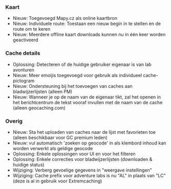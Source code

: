 ### Kaart
- Nieuw: Toegevoegd Mapy.cz als online kaartbron
- Nieuw: Individuele route: Toestaan een nieuw begin in te stellen en de route om te keren
- Nieuw: Meerdere offline kaart downloads kunnen nu in één keer worden geactiveerd

### Cache details
- Oplossing: Detecteren of de huidige gebruiker eigenaar is van lab avonturen
- Nieuw: Meer emoijis toegevoegd voor gebruik als individueel cache-pictogram
- Nieuw: Ondersteuning bij het toevoegen van caches aan bladwijzerlijsten (alleen PM)
- Nieuw: Wanneer je op de naam van de eigenaar tikt, zal het openen in het berichtcentrum de tekst vooraf invullen met de naam van de cache (alleen geocaching.com)

### Overig
- Nieuw: Sta het uploaden van caches naar de lijst met favorieten toe (alleen beschikbaar voor GC premium leden)
- Nieuw: vul automatisch 'zoeken op geocode' in als klembord inhoud kan worden verwerkt als geldige geocode
- Oplossing: Enkele oplossingen voor UI en voor het filteren
- Oplossing: Enkele correcties voor bladwijzerlijsten (downloaden & huidige status)
- Wijziging: Verberg gevoelige gegevens in "weergave instellingen"
- Wijziging: Cache prefix voor adventure labs is nu "AL" in plaats van "LC" (deze is al in gebruik voor Extremcaching)
